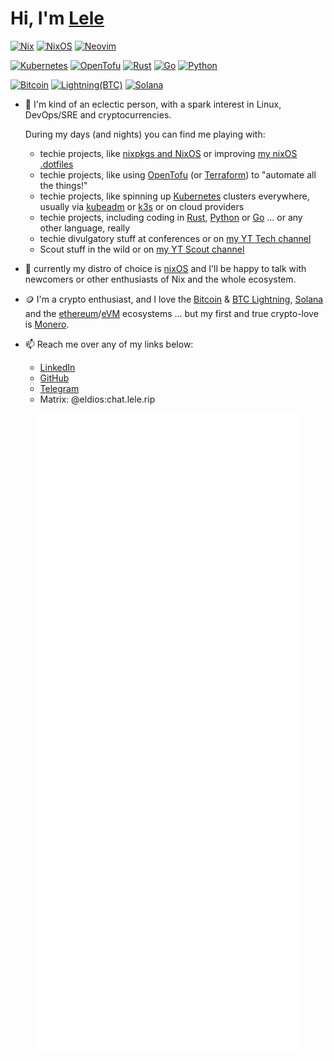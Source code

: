 # Hi, I'm [Lele](https://youtube.com/LeleOnTech)

[![Nix](https://img.shields.io/badge/NIX-5277C3.svg?style=for-the-badge&logo=NixOS&logoColor=white)](https://builtwithnix.org/)
[![NixOS](https://img.shields.io/badge/NIXOS-5277C3.svg?style=for-the-badge&logo=NixOS&logoColor=white)](https://nixos.org/)
[![Neovim](https://img.shields.io/badge/NeoVim-%2357A143.svg?&style=for-the-badge&logo=neovim&logoColor=white)](https://github.com/neovim/neovim)

[![Kubernetes](https://img.shields.io/badge/Kubernetes-%23326CE5.svg?&style=for-the-badge&logo=kubernetes&logoColor=white)](https://kubernetes.io)
[![OpenTofu](https://img.shields.io/badge/OpenTofu-%23FFDA18.svg?&style=for-the-badge&logo=opentofu&logoColor=white)](https://opentofu.org)
[![Rust](https://img.shields.io/badge/Rust-%23F36D00.svg?&style=for-the-badge&logo=rust&logoColor=white)](https://rust-lang.org)
[![Go](https://img.shields.io/badge/Go-%2300ADD8.svg?&style=for-the-badge&logo=go&logoColor=white)](https://go.dev)
[![Python](https://img.shields.io/badge/Python-%233776AB.svg?&style=for-the-badge&logo=python&logoColor=white)](https://python.org)

[![Bitcoin](https://img.shields.io/badge/bitcoin-%23F7931A.svg?&style=for-the-badge&logo=bitcoin&logoColor=white)](https://bitcoin.org)
[![Lightning(BTC)](https://img.shields.io/badge/lightning-%23792EE5.svg?&style=for-the-badge&logo=lightning&logoColor=white)](https://lightning.network)
[![Solana](https://img.shields.io/badge/solana-%239945FF.svg?&style=for-the-badge&logo=solana&logoColor=white)](https://solana.org)

- :telescope: I'm kind of an eclectic person, with a spark interest in Linux, DevOps/SRE and cryptocurrencies.

  During my days (and nights) you can find me playing with:
    * techie projects, like [nixpkgs and NixOS](https://github.com/NixOS/nixpkgs/) or improving [my nixOS .dotfiles](https://github.com/eldios/.dotfiles)
    * techie projects, like using [OpenTofu](https://opentofu.org) (or [Terraform](https://terraform.io)) to "automate all the things!"
    * techie projects, like spinning up [Kubernetes](https://kubernetes.io) clusters everywhere, usually via [kubeadm](https://github.com/kubernetes/kubeadm) or [k3s](https://k3s.io) or on cloud providers
    * techie projects, including coding in [Rust](https://rust-lang.org), [Python](https://python.org) or [Go](https://go.dev) ... or any other language, really
    * techie divulgatory stuff at conferences or on [my YT Tech channel](https://youtube.com/@LeleOnTech)
    * Scout stuff in the wild or on [my YT Scout channel](https://youtube.com/@LeleOnScout)
- :penguin: currently my distro of choice is [nixOS](https://nixos.org/) and I'll be happy to talk with newcomers or other enthusiasts of Nix and the whole ecosystem.
- :coin: I'm a crypto enthusiast, and I love the [Bitcoin](https://bitcoin.org/) & [BTC Lightning](https://lightning.network), [Solana](https://solana.com) and the [ethereum](https://ethereum.org/)/[eVM](https://ethereum.org/en/developers/docs/evm) ecosystems ... but my first and true crypto-love is [Monero](https://www.getmonero.org/).
- :mailbox: Reach me over any of my links below:
    - [LinkedIn](https://linkedin.com/in/emanuelecalo/)
    - [GitHub](https://github.com/eldios)
    - [Telegram](https://t.me/eldios)
    - Matrix: @eldios:chat.lele.rip

<p align="center">
  <a href="https://github.com/eldios/">
    <img src="https://raw.githubusercontent.com/eldios/eldios/main/github-metrics.svg" />
  </a>
</p>
